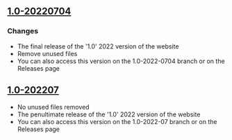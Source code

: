 ## [1.0-20220704](https://github.com/alexhowell2a/alexhowell2a.github.io/releases/tag/1.0-20220704)

### Changes

- The final release of the '1.0' 2022 version of the website
- Remove unused files
- You can also access this version on the 1.0-2022-0704 branch or on the Releases page

## [1.0-202207](https://github.com/alexhowell2a/alexhowell2a.github.io/releases/tag/1.0-202207)

- No unused files removed
- The penultimate release of the '1.0' 2022 version of the website
- You can also access this version on the 1.0-2022-07 branch or on the Releases page

